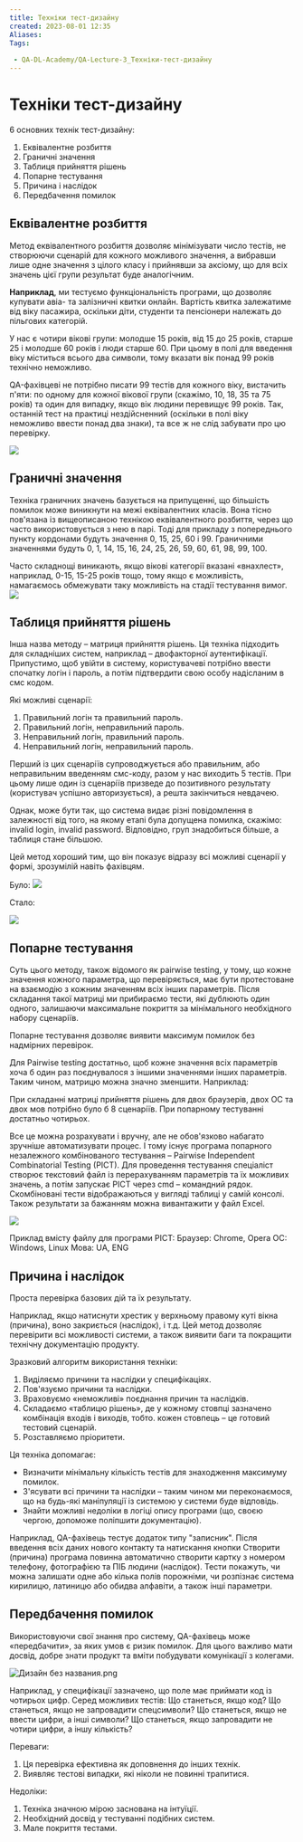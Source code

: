 ```yaml
---
title: Техніки тест-дизайну
created: 2023-08-01 12:35
Aliases:
Tags: 
 
 - QA-DL-Academy/QA-Lecture-3_Техніки-тест-дизайну
---
```

# Техніки тест-дизайну

6 основних технік тест-дизайну:
1. Еквівалентне розбиття
2. Граничні значення
3. Таблиця прийняття рішень
4. Попарне тестування
5. Причина і наслідок
6. Передбачення помилок

## Еквівалентне розбиття

Метод еквівалентного розбиття дозволяє мінімізувати число тестів, не створюючи сценарій для кожного можливого значення, а вибравши лише одне значення з цілого класу і прийнявши за аксіому, що для всіх значень цієї групи результат буде аналогічним.

**Наприклад**, ми тестуємо функціональність програми, що дозволяє купувати авіа- та залізничні квитки онлайн. Вартість квитка залежатиме від віку пасажира, оскільки діти, студенти та пенсіонери належать до пільгових категорій.

У нас є чотири вікові групи: молодше 15 років, від 15 до 25 років, старше 25 і молодше 60 років і люди старше 60. При цьому в полі для введення віку міститься всього два символи, тому вказати вік понад 99 років технічно неможливо.

QA-фахівцеві не потрібно писати 99 тестів для кожного віку, вистачить п'яти: по одному для кожної вікової групи (скажімо, 10, 18, 35 та 75 років) та один для випадку, якщо вік людини перевищує 99 років. Так, останній тест на практиці нездійсненний (оскільки в полі віку неможливо ввести понад два знаки), та все ж не слід забувати про цю перевірку.

![](https://lh4.googleusercontent.com/pOJJ03xnhS8UlFGoNIEqstR5IhpD06a1cuJTtgICATUNSi3UHvRSPR7H6MbKa8LCMSMA12_j4OC0aVJp-ZL3acw2ZF7Hj2wn7XX_hBXnCXkbk28SmouJt6ilvqiaxX5Dk1rrfuMxg-P0eDJoX6l-b1s)

## Граничні значення

Техніка граничних значень базується на припущенні, що більшість помилок може виникнути на межі еквівалентних класів. Вона тісно пов'язана із вищеописаною технікою еквівалентного розбиття, через що часто використовується з нею в парі. Тоді для прикладу з попереднього пункту кордонами будуть значення 0, 15, 25, 60 і 99. Граничними значеннями будуть 0, 1, 14, 15, 16, 24, 25, 26, 59, 60, 61, 98, 99, 100.

Часто складнощі виникають, якщо вікові категорії вказані «внахлест», наприклад, 0-15, 15-25 років тощо, тому якщо є можливість, намагаємось обмежувати таку можливість на стадії тестування вимог.![](https://lh6.googleusercontent.com/x2ak2-db4a_h2iwVZuJiX8cBO1_izPVlVoVFF4XOvWrbc3kZWN53E9hghe4UewYQCN-jHCKZtc8SHBrkfRj2EoIDJHamlk5Sn4NDiaIrBrF1icV9UGlESNPByAneS0DRaLG-c2tATmcZc9EI7ZgFiSY)

## Таблиця прийняття рішень

Інша назва методу – матриця прийняття рішень. Ця техніка підходить для складніших систем, наприклад – двофакторної аутентифікації. Припустимо, щоб увійти в систему, користувачеві потрібно ввести спочатку логін і пароль, а потім підтвердити свою особу надісланим в смс кодом.

Які можливі сценарії:
1. Правильний логін та правильний пароль.
2. Правильний логін, неправильний пароль.
3. Неправильний логін, правильний пароль.
4. Неправильний логін, неправильний пароль.

Перший із цих сценаріїв супроводжується або правильним, або неправильним введенням смс-коду, разом у нас виходить 5 тестів. При цьому лише один із сценаріїв призведе до позитивного результату (користувач успішно авторизується), а решта закінчиться невдачею.

Однак, може бути так, що система видає різні повідомлення в залежності від того, на якому етапі була допущена помилка, скажімо: invalid login, invalid password. Відповідно, груп знадобиться більше, а таблиця стане більшою.

Цей метод хороший тим, що він показує відразу всі можливі сценарії у формі, зрозумілій навіть фахівцям.

Було:
![](https://lh5.googleusercontent.com/V2kL0tnCh7mXheQ-lQOdA8QYjKXFcOw__j9N2NSGhXMOr8H_yiQUz53I9-9l6Y3iISTkxhbVolgr0HhxLBmZ5qRdmwEYcZyD7Dm4ZV_Nb4Ad0Pga3H9hP6qF_ie3cxlogQ62RY3ixL4Mxd_-xrTcRV0)

Стало:

![](https://lh4.googleusercontent.com/OKY-ONmIzBQt3cSgnXx6ONtdhMsMVQ0kO9HUZB-LWYSShIGsnxlyMLnWX-YyNeoP_39sKhkYR192jbChNDmHPFhN_cxEGB1ufSbFUqfov2usD8NN8rVnfs1A5A0OvRFvZLCuUQ0GnmCrleZyvExx92A)

## Попарне тестування

Суть цього методу, також відомого як pairwise testing, у тому, що кожне значення кожного параметра, що перевіряється, має бути протестоване на взаємодію з кожним значенням всіх інших параметрів. Після складання такої матриці ми прибираємо тести, які дублюють один одного, залишаючи максимальне покриття за мінімального необхідного набору сценаріїв.

Попарне тестування дозволяє виявити максимум помилок без надмірних перевірок.

Для Pairwise testing достатньо, щоб кожне значення всіх параметрів хоча б один раз поєднувалося з іншими значеннями інших параметрів. Таким чином, матрицю можна значно зменшити. Наприклад:

При складанні матриці прийняття рішень для двох браузерів, двох ОС та двох мов потрібно було б 8 сценаріїв. При попарному тестуванні достатньо чотирьох.

Все це можна розрахувати і вручну, але не обов'язково набагато зручніше автоматизувати процес. І тому існує програма попарного незалежного комбінованого тестування – Pairwise Independent Combinatorial Testing (PICT). Для проведення тестування спеціаліст створює текстовий файл із перерахуванням параметрів та їх можливих значень, а потім запускає PICT через cmd – командний рядок. Скомбіновані тести відображаються у вигляді таблиці у самій консолі. Також результати за бажанням можна вивантажити у файл Excel.

![](https://lh5.googleusercontent.com/jSybuWb_Mqrd5mHF164ANBykcZgwhTbTMebX8vz56kaCAWRLWHtanCjFiUXMFk91S08eJY9gaKBWFbFeqsHPiwKSYcUQZBAyQry7tHmgU9dcSrLPkanGm1d_21-n26j-XT03Im4-u1P0BTLkKCo4vI0)

Приклад вмісту файлу для програми PICT:
Браузер: Chrome, Opera
ОС: Windows, Linux
Мова: UА, ENG

## Причина і наслідок

Проста перевірка базових дій та їх результату. 

Наприклад, якщо натиснути хрестик у верхньому правому куті вікна (причина), воно закриється (наслідок), і т.д. Цей метод дозволяє перевірити всі можливості системи, а також виявити баги та покращити технічну документацію продукту.

Зразковий алгоритм використання техніки:

1. Виділяємо причини та наслідки у специфікаціях.
2. Пов'язуємо причини та наслідки.
3. Враховуємо «неможливі» поєднання причин та наслідків.
4. Складаємо «таблицю рішень», де у кожному стовпці зазначено комбінація входів і виходів, тобто. кожен стовпець – це готовий тестовий сценарій.
5. Розставляємо пріоритети.

Ця техніка допомагає:
- Визначити мінімальну кількість тестів для знаходження максимуму помилок.
- З'ясувати всі причини та наслідки – таким чином ми переконаємося, що на будь-які маніпуляції із системою у системи буде відповідь.
- Знайти можливі недоліки в логіці опису програми (що, своєю чергою, допоможе поліпшити документацію).

Наприклад, QA-фахівець тестує додаток типу "записник". Після введення всіх даних нового контакту та натискання кнопки Створити (причина) програма повинна автоматично створити картку з номером телефону, фотографією та ПІБ людини (наслідок). Тести покажуть, чи можна залишати одне або кілька полів порожніми, чи розпізнає система кирилицю, латиницю або обидва алфавіти, а також інші параметри.

## Передбачення помилок

Використовуючи свої знання про систему, QA-фахівець може «передбачити», за яких умов є ризик помилок. Для цього важливо мати досвід, добре знати продукт та вміти побудувати комунікації з колегами.

  
![Дизайн без названия.png](https://lh5.googleusercontent.com/-fvtCm30JCTjhDvjlUxQknDIFeSNyXv2-FgLANvJcih7wmADhN_6Bx8KYWpec7mcdP5IGYUbCOd5BiCKL4BqYLH9O0EBgtZMzqFozJTXtNJtGktrk4UT6TBWZ8CS9HL6D9N8aiDp9s7dLmMMMaY0U0w "Дизайн без названия.png")

Наприклад, у специфікації зазначено, що поле має приймати код із чотирьох цифр. Серед можливих тестів:
Що станеться, якщо код?
Що станеться, якщо не запровадити спецсимволи?
Що станеться, якщо не ввести цифри, а інші символи?
Що станеться, якщо запровадити не чотири цифри, а іншу кількість?

Переваги:
1. Ця перевірка ефективна як доповнення до інших технік.
2. Виявляє тестові випадки, які ніколи не повинні трапитися.

Недоліки:
1. Техніка значною мірою заснована на інтуїції.
2. Необхідний досвід у тестуванні подібних систем.
3. Мале покриття тестами.
